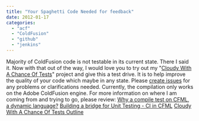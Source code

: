 ```yaml
---
title: "Your Spaghetti Code Needed for feedback"
date: 2012-01-17
categories: 
  - "acf"
  - "ColdFusion"
  - "github"
  - "jenkins"
---
```


Majority of ColdFusion code is not testable in its current state. There I said it. Now with that out of the way, I would love you to try out my "[Cloudy With A Chance Of Tests](https://github.com/mhenke/Cloudy-With-A-Chance-Of-Tests)" project and give this a test drive. It is to help improve the quality of your code which maybe in any state. Please [create issues](https://github.com/mhenke/Cloudy-With-A-Chance-Of-Tests/issues) for any problems or clarifications needed. Currently, the compilation only works on the Adobe ColdFusion engine. For more information on where I am coming from and trying to go, please review: [Why a compile test on CFML, a dynamic language?](http://mikehenke.com/post.cfm/why-a-compile-test-on-cfml-a-dynamic-language) [Building a bridge for Unit Testing - CI in CFML](http://mikehenke.com/post.cfm/building-a-bridge-for-unit-testing-ci-in-cfml) [Cloudy With A Chance Of Tests Outline](https://docs.google.com/document/d/1biLTSfLfZxdwLI78Jo2lID_w-pKAqnR63csfu8mT9EA/edit)
